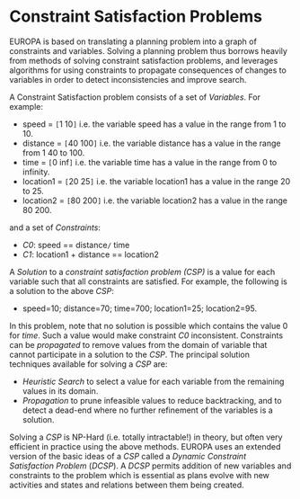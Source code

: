 # Constraint Satisfaction Problems #

EUROPA is based on translating a planning problem into a graph of constraints and variables. Solving a planning problem thus borrows heavily from methods of solving constraint satisfaction problems, and leverages algorithms for using constraints to propagate consequences of changes to variables in order to detect inconsistencies and improve search.

A Constraint Satisfaction problem consists of a set of _Variables_.  For example:

  * speed = `[`1 10`]` i.e. the variable speed has a value in the range from 1 to 10.
  * distance = `[`40 100`]` i.e. the variable distance has a value in the range from 1 40 to 100.
  * time = `[`0 inf`]` i.e. the variable time has a value in the range from 0 to infinity.
  * location1 = `[`20 25`]` i.e. the variable location1 has a value in the range 20 to 25.
  * location2 = `[`80 200`]` i.e. the variable location2 has a value in the range 80 200.

and a set of _Constraints_:

  * _C0_: speed == distance`/` time
  * _C1_: location1 + distance == location2

A _Solution_ to a _constraint satisfaction problem (CSP)_ is a value for each variable such that all constraints are satisfied. For example, the following is a solution to the above _CSP_:

  * speed=10; distance=70; time=700; location1=25; location2=95.

In this problem, note that no solution is possible which contains the value 0 for _time_. Such a value would make constraint _C0_ inconsistent. Constraints can be _propagated_ to remove values from the domain of variable that cannot participate in a solution to the _CSP_. The principal solution techniques available for solving a _CSP_ are:

  * _Heuristic Search_ to select a value for each variable from the remaining values in its domain.
  * _Propagation_ to prune infeasible values to reduce backtracking, and to detect a dead-end where no further refinement of the variables is a solution.

Solving a _CSP_ is NP-Hard (i.e. totally intractable!) in theory, but often very efficient in practice using the above methods. EUROPA uses an extended version of the basic ideas of a _CSP_ called a _Dynamic Constraint Satisfaction Problem_ (_DCSP_). A _DCSP_ permits addition of new variables and constraints to the problem which is essential as plans evolve with new activities and states and relations between them being created.